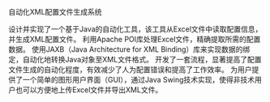 自动化XML配置文件生成系统

设计并实现了一个基于Java的自动化工具，该工具从Excel文件中读取配置信息，并生成XML配置文件。
利用Apache POI库处理Excel文件，精确提取所需的配置数据。
使用JAXB（Java Architecture for XML Binding）库来实现数据的绑定，自动化地转换Java对象至XML文件格式。
开发了一套流程，显著提高了配置文件生成的自动化程度，有效减少了人为配置错误和提高了工作效率。
为用户提供了一个简单的图形用户界面（GUI），通过Java Swing技术实现，使得非技术用户也可以方便地上传Excel文件并导出XML文件。
